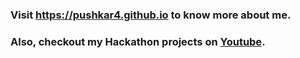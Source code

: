 ### Visit https://pushkar4.github.io to know more about me.

### Also, checkout my Hackathon projects on [Youtube](https://www.youtube.com/watch?v=KrQ7JPepUuk&list=PLSXq1hc-aFyvtW17hlN3RNeWtN1o5yoel).


<!--
**pushkar4/pushkar4** is a ✨ _special_ ✨ repository because its `README.md` (this file) appears on your GitHub profile.

Here are some ideas to get you started:

- 🔭 I’m currently working on ...
- 🌱 I’m currently learning ...
- 👯 I’m looking to collaborate on ...
- 🤔 I’m looking for help with ...
- 💬 Ask me about ...
- 📫 How to reach me: ...
- 😄 Pronouns: ...
- ⚡ Fun fact: ...
-->

